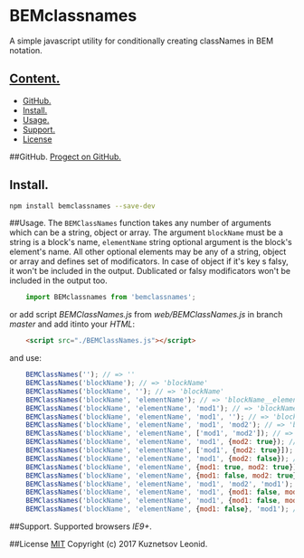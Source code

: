 # BEMclassnames

A simple javascript utility for conditionally creating classNames in BEM notation.

## [Content.](#user-content-content "Conten")
- [GitHub.](#user-content-github "Link to GitHub repository")
- [Install.](#user-content-install "Install")
- [Usage.](#user-content-usege "Usage")
- [Support.](#user-content-support "Supported brousers")
- [License](#user-content-license "License")

##GitHub.
[Progect on GitHub.](https://github.com/kuznetsovlv/bemclassname "Link to GitHub repository")

## Install.
```bash
npm install bemclassnames --save-dev
```
##Usage.
The `BEMClassNames` function takes any number of arguments which can be a string, object or array. The argument `blockName` must be a string is a block's name, `elementName` string optional argument is the block's element's name. All other optional elements may be any of a string, object or array and defines set of modificators. In case of object if it's key s falsy, it won't be included in the output. Dublicated or falsy modificators won't be included in the output too.
```javascript
	import BEMclassnames from 'bemclassnames';
```

or add script _BEMClassNames.js_ from _web/BEMClassNames.js_ in branch _master_ and add itinto your _HTML_:

```html
	<script src="./BEMClassNames.js"></script>
```

and use:

```javascript
	BEMClassNames(''); // => ''
	BEMClassNames('blockName'); // => 'blockName'
	BEMClassNames('blockName', ''); // => 'blockName'
	BEMClassNames('blockName', 'elementName'); // => 'blockName__elementName'
	BEMClassNames('blockName', 'elementName', 'mod1'); // => 'blockName__elementName blockName__elementName_mod1'
	BEMClassNames('blockName', 'elementName', 'mod1', ''); // => 'blockName__elementName blockName__elementName_mod1'
	BEMClassNames('blockName', 'elementName', 'mod1', 'mod2'); // => 'blockName__elementName blockName__elementName_mod1 blockName__elementName_mod2'
	BEMClassNames('blockName', 'elementName', ['mod1', 'mod2']); // => 'blockName__elementName blockName__elementName_mod1 blockName__elementName_mod2'
	BEMClassNames('blockName', 'elementName', 'mod1', {mod2: true}); // => 'blockName__elementName blockName__elementName_mod1 blockName__elementName_mod2'
	BEMClassNames('blockName', 'elementName', ['mod1', {mod2: true}]); // => 'blockName__elementName blockName__elementName_mod1 blockName__elementName_mod2'
	BEMClassNames('blockName', 'elementName', 'mod1', {mod2: false}); // => 'blockName__elementName blockName__elementName_mod1'
	BEMClassNames('blockName', 'elementName', {mod1: true, mod2: true}); // => 'blockName__elementName blockName__elementName_mod1 blockName__elementName_mod2'
	BEMClassNames('blockName', 'elementName', {mod1: false, mod2: true}); // => 'blockName__elementName blockName__elementName_mod2'
	BEMClassNames('blockName', 'elementName', 'mod1', 'mod2', 'mod1'); // => 'blockName__elementName blockName__elementName_mod1 blockName__elementName_mod2'
	BEMClassNames('blockName', 'elementName', 'mod1', {mod1: false, mod2: true}); // => 'blockName__elementName blockName__elementName_mod1 blockName__elementName_mod2'
	BEMClassNames('blockName', 'elementName', 'mod1', {mod1: false, mod2: true}, ['mod2', 'mod3', {mod4: true}]); // => 'blockName__elementName blockName__elementName_mod1 blockName__elementName_mod2 blockName__elementName_mod3 blockName__elementName_mod4'
	BEMClassNames('blockName', 'elementName', {mod1: false}, 'mod1'); // => 'blockName__elementName blockName__elementName_mod1'
```

##Support.
Supported browsers _IE9+_.

##License
[MIT](./LICENSE "MIT") Copyright (c) 2017 Kuznetsov Leonid.
